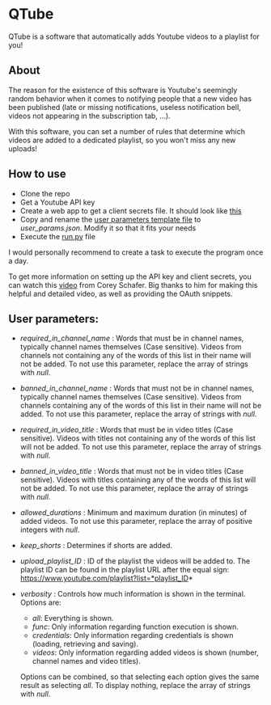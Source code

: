 # QTube
QTube is a software that automatically adds Youtube videos to a playlist for you!
## About
The reason for the existence of this software is Youtube's seemingly random behavior when it comes to notifying people that a new video has been published (late or missing notifications, useless notification bell, videos not appearing in the subscription tab, ...).

With this software, you can set a number of rules that determine which videos are added to a dedicated playlist, so you won't miss any new uploads!

## How to use
* Clone the repo
* Get a Youtube API key
* Create a web app to get a client secrets file. It should look like [this](src/client_secrets_template.json)
* Copy and rename the [user parameters template file](src/user_params_template.json) to *user_params.json*. Modify it so that it fits your needs
* Execute the [run.py](src/run.py) file

I would personally recommend to create a task to execute the program once a day.

To get more information on setting up the API key and client secrets, you can watch this [video](https://www.youtube.com/watch?v=vQQEaSnQ_bs) from Corey Schafer. Big thanks to him for making this helpful and detailed video, as well as providing the OAuth snippets.

## User parameters:
* *required_in_channel_name* : Words that must be in channel names, typically channel names themselves (Case sensitive). Videos from channels not containing any of the words of this list in their name will not be added. To not use this parameter, replace the array of strings with *null*.
* *banned_in_channel_name* : Words that must not be in channel names, typically channel names themselves (Case sensitive). Videos from channels containing any of the words of this list in their name will not be added. To not use this parameter, replace the array of strings with *null*.
* *required_in_video_title* : Words that must be in video titles (Case sensitive). Videos with titles not containing any of the words of this list will not be added. To not use this parameter, replace the array of strings with *null*.
* *banned_in_video_title* : Words that must not be in video titles (Case sensitive). Videos with titles containing any of the words of this list will not be added. To not use this parameter, replace the array of strings with *null*.
* *allowed_durations* : Minimum and maximum duration (in minutes) of added videos. To not use this parameter, replace the array of positive integers with *null*.
* *keep_shorts* : Determines if shorts are added.
* *upload_playlist_ID* : ID of the playlist the videos will be added to. The playlist ID can be found in the playlist URL after the equal sign: https://www.youtube.com/playlist?list=*playlist_ID*
* *verbosity* : Controls how much information is shown in the terminal. Options are:
  * *all*: Everything is shown.
  * *func*: Only information regarding function execution is shown.
  * *credentials*: Only information regarding credentials is shown (loading, retrieving and saving).
  * *videos*: Only information regarding added videos is shown (number, channel names and video titles).
  
  Options can be combined, so that selecting each option gives the same result as selecting *all*. To display nothing, replace the array of strings with *null*.
